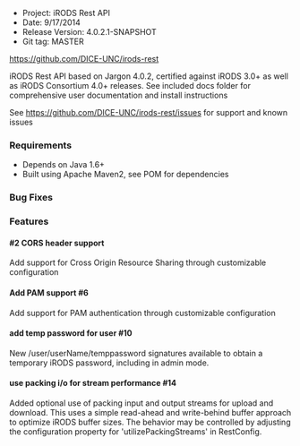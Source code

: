 * Project: iRODS Rest API
* Date: 9/17/2014 
* Release Version: 4.0.2.1-SNAPSHOT	
* Git tag: MASTER

https://github.com/DICE-UNC/irods-rest

iRODS Rest API based on Jargon 4.0.2, certified against iRODS 3.0+ as well as iRODS Consortium 4.0+ releases.  See included docs folder for comprehensive user documentation and install instructions

See https://github.com/DICE-UNC/irods-rest/issues for support and known issues


### Requirements

* Depends on Java 1.6+
* Built using Apache Maven2, see POM for dependencies


### Bug Fixes

### Features

#### #2 CORS header support

Add support for Cross Origin Resource Sharing through customizable configuration

#### Add PAM support #6

Add support for PAM authentication through customizable configuration

#### add temp password for user #10

New /user/userName/temppassword signatures available to obtain a temporary iRODS password, including in admin mode.

#### use packing i/o for stream performance #14

Added optional use of packing input and output streams for upload and download.  This uses a simple read-ahead and write-behind buffer approach to optimize iRODS buffer sizes.  The behavior may be controlled by adjusting the configuration property for 'utilizePackingStreams' in RestConfig.
